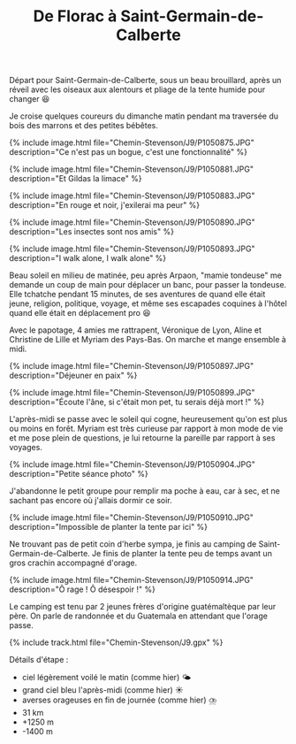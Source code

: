 ﻿---
title: "De Florac à Saint-Germain-de-Calberte"
permalink: /Chemin-Stevenson/J9/
sidebar:
  nav: "chemin_stevenson"
enable_tracks: true
---

Départ pour Saint-Germain-de-Calberte, sous un beau brouillard, après un réveil avec les oiseaux aux alentours et pliage de la tente humide pour changer :laughing:

Je croise quelques coureurs du dimanche matin pendant ma traversée du bois des marrons et des petites bébêtes.

{% include image.html file="Chemin-Stevenson/J9/P1050875.JPG" description="Ce n'est pas un bogue, c'est une fonctionnalité" %}

{% include image.html file="Chemin-Stevenson/J9/P1050881.JPG" description="Et Gildas la limace" %}

{% include image.html file="Chemin-Stevenson/J9/P1050883.JPG" description="En rouge et noir, j'exilerai ma peur" %}

{% include image.html file="Chemin-Stevenson/J9/P1050890.JPG" description="Les insectes sont nos amis" %}

{% include image.html file="Chemin-Stevenson/J9/P1050893.JPG" description="I walk alone, I walk alone" %}

Beau soleil en milieu de matinée, peu après Arpaon, "mamie tondeuse" me demande un coup de main pour déplacer un banc, pour passer la tondeuse.
Elle tchatche pendant 15 minutes, de ses aventures de quand elle était jeune, religion, politique, voyage, et même ses escapades coquines à l'hôtel quand elle était en déplacement pro :laughing:

Avec le papotage, 4 amies me rattrapent, Véronique de Lyon, Aline et Christine de Lille et Myriam des Pays-Bas.
On marche et mange ensemble à midi.

{% include image.html file="Chemin-Stevenson/J9/P1050897.JPG" description="Déjeuner en paix" %}

{% include image.html file="Chemin-Stevenson/J9/P1050899.JPG" description="Écoute l'âne, si c'était mon pet, tu serais déjà mort !" %}

L'après-midi se passe avec le soleil qui cogne, heureusement qu'on est plus ou moins en forêt. Myriam est très curieuse par rapport à mon mode de vie et me pose plein de questions, je lui retourne la pareille par rapport à ses voyages.

{% include image.html file="Chemin-Stevenson/J9/P1050904.JPG" description="Petite séance photo" %}

J'abandonne le petit groupe pour remplir ma poche à eau, car à sec, et ne sachant pas encore où j'allais dormir ce soir.

{% include image.html file="Chemin-Stevenson/J9/P1050910.JPG" description="Impossible de planter la tente par ici" %}

Ne trouvant pas de petit coin d'herbe sympa, je finis au camping de Saint-Germain-de-Calberte.
Je finis de planter la tente peu de temps avant un gros crachin accompagné d'orage.

{% include image.html file="Chemin-Stevenson/J9/P1050914.JPG" description="Ô rage ! Ô désespoir !" %}

Le camping est tenu par 2 jeunes frères d'origine guatémaltèque par leur père. On parle de randonnée et du Guatemala en attendant que l'orage passe.

{% include track.html file="Chemin-Stevenson/J9.gpx" %}

Détails d'étape :
* ciel légèrement voilé le matin (comme hier) :sun_behind_small_cloud:
* grand ciel bleu l'après-midi (comme hier) :sunny:
* averses orageuses en fin de journée (comme hier) :cloud_with_lightning_and_rain:
* 31 km
* +1250 m
* -1400 m
